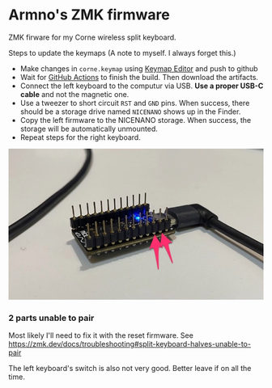 # Armno's ZMK firmware

ZMK firware for my Corne wireless split keyboard.

Steps to update the keymaps (A note to myself. I always forget this.)

- Make changes in `corne.keymap` using [Keymap Editor](https://nickcoutsos.github.io/keymap-editor/) and push to github
- Wait for [GitHub Actions](https://github.com/armno/zmk-config/actions) to finish the build. Then download the artifacts.
- Connect the left keyboard to the computur via USB. **Use a proper USB-C cable** and not the magnetic one.
- Use a tweezer to short circuit `RST` and `GND` pins. When success, there should be a storage drive named `NICENANO` shows up in the Finder.
- Copy the left firmware to the NICENANO storage. When success, the storage will be automatically unmounted.
- Repeat steps for the right keyboard.

![pins](./pins.jpg)

### 2 parts unable to pair

Most likely I'll need to fix it with the reset firmware. See https://zmk.dev/docs/troubleshooting#split-keyboard-halves-unable-to-pair

The left keyboard's switch is also not very good. Better leave if on all the time.
